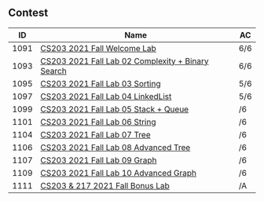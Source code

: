 ## Contest

| ID   | Name                                                         | AC   |
| ---- | ------------------------------------------------------------ | ---- |
| 1091 | [CS203 2021 Fall Welcome Lab](Lab01_1091/)                   | 6/6  |
| 1093 | [CS203 2021 Fall Lab 02 Complexity + Binary Search](Lab02_1093/) | 6/6  |
| 1095 | [CS203 2021 Fall Lab 03 Sorting](Lab03_1095/)                | 5/6  |
| 1097 | [CS203 2021 Fall Lab 04 LinkedList](Lab04_1097/)             | 5/6  |
| 1099 | [CS203 2021 Fall Lab 05 Stack + Queue](Lab05_1099/)          | /6   |
| 1101 | [CS203 2021 Fall Lab 06 String](Lab06_1101/)                 | /6   |
| 1104 | [CS203 2021 Fall Lab 07 Tree](Lab07_1104/)                   | /6   |
| 1106 | [CS203 2021 Fall Lab 08 Advanced Tree](Lab08_1106/)          | /6   |
| 1107 | [CS203 2021 Fall Lab 09 Graph](Lab09_1107)                   | /6   |
| 1109 | [CS203 2021 Fall Lab 10 Advanced Graph](Lab10_1109/)         | /6   |
| 1111 | [CS203 & 217 2021 Fall Bonus Lab](Lab11_1111/)               | /A   |
